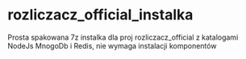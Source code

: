 # rozliczacz_official_instalka
Prosta spakowana 7z instalka dla proj rozliczacz_official z katalogami NodeJs MnogoDb i Redis, nie wymaga instalacji komponentów
